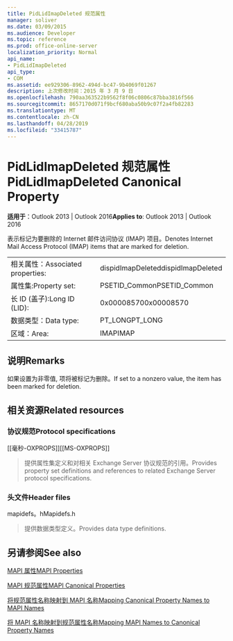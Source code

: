 ```yaml
---
title: PidLidImapDeleted 规范属性
manager: soliver
ms.date: 03/09/2015
ms.audience: Developer
ms.topic: reference
ms.prod: office-online-server
localization_priority: Normal
api_name:
- PidLidImapDeleted
api_type:
- COM
ms.assetid: ee929306-8962-494d-bc47-9b4069f01267
description: 上次修改时间：2015 年 3 月 9 日
ms.openlocfilehash: 790aa363522b9562f8f06c0806c87bba3816f566
ms.sourcegitcommit: 8657170d071f9bcf680aba50b9c07f2a4fb82283
ms.translationtype: MT
ms.contentlocale: zh-CN
ms.lasthandoff: 04/28/2019
ms.locfileid: "33415787"
---
```

# <a name="pidlidimapdeleted-canonical-property"></a><span data-ttu-id="28289-103">PidLidImapDeleted 规范属性</span><span class="sxs-lookup"><span data-stu-id="28289-103">PidLidImapDeleted Canonical Property</span></span>

  
  
<span data-ttu-id="28289-104">**适用于**：Outlook 2013 | Outlook 2016</span><span class="sxs-lookup"><span data-stu-id="28289-104">**Applies to**: Outlook 2013 | Outlook 2016</span></span> 
  
<span data-ttu-id="28289-105">表示标记为要删除的 Internet 邮件访问协议 (IMAP) 项目。</span><span class="sxs-lookup"><span data-stu-id="28289-105">Denotes Internet Mail Access Protocol (IMAP) items that are marked for deletion.</span></span>
  
|||
|:-----|:-----|
|<span data-ttu-id="28289-106">相关属性：</span><span class="sxs-lookup"><span data-stu-id="28289-106">Associated properties:</span></span>  <br/> |<span data-ttu-id="28289-107">dispidImapDeleted</span><span class="sxs-lookup"><span data-stu-id="28289-107">dispidImapDeleted</span></span>  <br/> |
|<span data-ttu-id="28289-108">属性集:</span><span class="sxs-lookup"><span data-stu-id="28289-108">Property set:</span></span>  <br/> |<span data-ttu-id="28289-109">PSETID_Common</span><span class="sxs-lookup"><span data-stu-id="28289-109">PSETID_Common</span></span>  <br/> |
|<span data-ttu-id="28289-110">长 ID (盖子):</span><span class="sxs-lookup"><span data-stu-id="28289-110">Long ID (LID):</span></span>  <br/> |<span data-ttu-id="28289-111">0x00008570</span><span class="sxs-lookup"><span data-stu-id="28289-111">0x00008570</span></span>  <br/> |
|<span data-ttu-id="28289-112">数据类型：</span><span class="sxs-lookup"><span data-stu-id="28289-112">Data type:</span></span>  <br/> |<span data-ttu-id="28289-113">PT_LONG</span><span class="sxs-lookup"><span data-stu-id="28289-113">PT_LONG</span></span>  <br/> |
|<span data-ttu-id="28289-114">区域：</span><span class="sxs-lookup"><span data-stu-id="28289-114">Area:</span></span>  <br/> |<span data-ttu-id="28289-115">IMAP</span><span class="sxs-lookup"><span data-stu-id="28289-115">IMAP</span></span>  <br/> |
   
## <a name="remarks"></a><span data-ttu-id="28289-116">说明</span><span class="sxs-lookup"><span data-stu-id="28289-116">Remarks</span></span>

<span data-ttu-id="28289-117">如果设置为非零值, 项将被标记为删除。</span><span class="sxs-lookup"><span data-stu-id="28289-117">If set to a nonzero value, the item has been marked for deletion.</span></span>
  
## <a name="related-resources"></a><span data-ttu-id="28289-118">相关资源</span><span class="sxs-lookup"><span data-stu-id="28289-118">Related resources</span></span>

### <a name="protocol-specifications"></a><span data-ttu-id="28289-119">协议规范</span><span class="sxs-lookup"><span data-stu-id="28289-119">Protocol specifications</span></span>

<span data-ttu-id="28289-120">[[毫秒-OXPROPS]]</span><span class="sxs-lookup"><span data-stu-id="28289-120">[[MS-OXPROPS]]</span></span> 
  
> <span data-ttu-id="28289-121">提供属性集定义和对相关 Exchange Server 协议规范的引用。</span><span class="sxs-lookup"><span data-stu-id="28289-121">Provides property set definitions and references to related Exchange Server protocol specifications.</span></span>
    
### <a name="header-files"></a><span data-ttu-id="28289-122">头文件</span><span class="sxs-lookup"><span data-stu-id="28289-122">Header files</span></span>

<span data-ttu-id="28289-123">mapidefs。h</span><span class="sxs-lookup"><span data-stu-id="28289-123">Mapidefs.h</span></span>
  
> <span data-ttu-id="28289-124">提供数据类型定义。</span><span class="sxs-lookup"><span data-stu-id="28289-124">Provides data type definitions.</span></span>
    
## <a name="see-also"></a><span data-ttu-id="28289-125">另请参阅</span><span class="sxs-lookup"><span data-stu-id="28289-125">See also</span></span>



[<span data-ttu-id="28289-126">MAPI 属性</span><span class="sxs-lookup"><span data-stu-id="28289-126">MAPI Properties</span></span>](mapi-properties.md)
  
[<span data-ttu-id="28289-127">MAPI 规范属性</span><span class="sxs-lookup"><span data-stu-id="28289-127">MAPI Canonical Properties</span></span>](mapi-canonical-properties.md)
  
[<span data-ttu-id="28289-128">将规范属性名称映射到 MAPI 名称</span><span class="sxs-lookup"><span data-stu-id="28289-128">Mapping Canonical Property Names to MAPI Names</span></span>](mapping-canonical-property-names-to-mapi-names.md)
  
[<span data-ttu-id="28289-129">将 MAPI 名称映射到规范属性名称</span><span class="sxs-lookup"><span data-stu-id="28289-129">Mapping MAPI Names to Canonical Property Names</span></span>](mapping-mapi-names-to-canonical-property-names.md)

